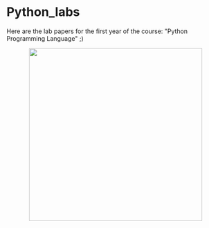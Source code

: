 # Python_labs

Here are the lab papers for the first year of the course: "Python Programming Language" ;)

<div align="center">
  <img src="https://steamuserimages-a.akamaihd.net/ugc/778479141103513325/4B0AFB02C8E6468DE7545AAA673249B788D8C240/?imw=512&amp;imh=512&amp;ima=fit&amp;impolicy=Letterbox&amp;imcolor=%23000000&amp;letterbox=true" width="400" />
</div>
